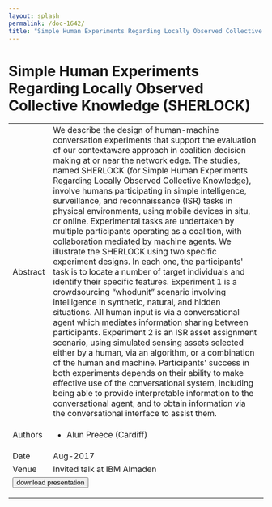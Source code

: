 ```yaml
---
layout: splash
permalink: /doc-1642/
title: "Simple Human Experiments Regarding Locally Observed Collective Knowledge (SHERLOCK)"
---
```


# Simple Human Experiments Regarding Locally Observed Collective Knowledge (SHERLOCK)

<table>
    <tbody>
    <tr>
        <td>Abstract</td>
        <td>We describe the design of human-machine conversation experiments that support the evaluation of our contextaware approach in coalition decision making at or near the network edge. The studies, named SHERLOCK (for Simple Human Experiments Regarding Locally Observed Collective Knowledge), involve humans participating in simple intelligence, surveillance, and reconnaissance (ISR) tasks in physical environments, using mobile devices in situ, or online. Experimental tasks are undertaken by multiple participants operating as a coalition, with collaboration mediated by machine agents. We illustrate the SHERLOCK using two specific experiment designs. In each one, the participants' task is to locate a number of target individuals and identify their specific features. Experiment 1 is a crowdsourcing “whodunit” scenario involving intelligence in synthetic, natural, and hidden situations. All human input is via a conversational agent which mediates information sharing between participants. Experiment 2 is an ISR asset assignment scenario, using simulated sensing assets selected either by a human, via an algorithm, or a combination of the human and machine. Participants' success in both experiments depends on their ability to make effective use of the conversational system, including being able to provide interpretable information to the conversational agent, and to obtain information via the conversational interface to assist them.</td>
    </tr>
    <tr>
        <td>Authors</td>
        <td>
            <ul>
                <li>Alun Preece (Cardiff)</li>
            </ul>
        </td>
    </tr>
    <tr>
        <td>Date</td>
        <td>Aug-2017</td>
    </tr>
    <tr>
        <td>Venue</td>
        <td>Invited talk at IBM Almaden</td>
    </tr>
        <tr>
            <td colspan="2">
                <form method="get" action="https://ibm.box.com/v/doc-1642-slides">
                    <button type="submit">download presentation</button>
                </form>
            </td>
        </tr>
    </tbody>
</table>
